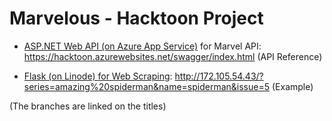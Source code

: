 ﻿# Marvelous - Hacktoon Project

* [ASP.NET Web API (on Azure App Service)](https://github.com/adityaoberai/Marvelous-Backend) for Marvel API: https://hacktoon.azurewebsites.net/swagger/index.html (API Reference)

* [Flask (on Linode) for Web Scraping](https://github.com/adityaoberai/Marvelous-Backend/tree/ebay-scraper-api): http://172.105.54.43/?series=amazing%20spiderman&name=spiderman&issue=5 (Example)

(The branches are linked on the titles)
